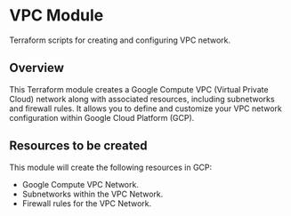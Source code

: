 # VPC Module

Terraform scripts for creating and configuring VPC network.

## Overview

This Terraform module creates a Google Compute VPC (Virtual Private Cloud) network along with associated resources,
including subnetworks and firewall rules. It allows you to define and customize your VPC network configuration within
Google Cloud Platform (GCP).

## Resources to be created

This module will create the following resources in GCP:

- Google Compute VPC Network.
- Subnetworks within the VPC Network.
- Firewall rules for the VPC Network.
